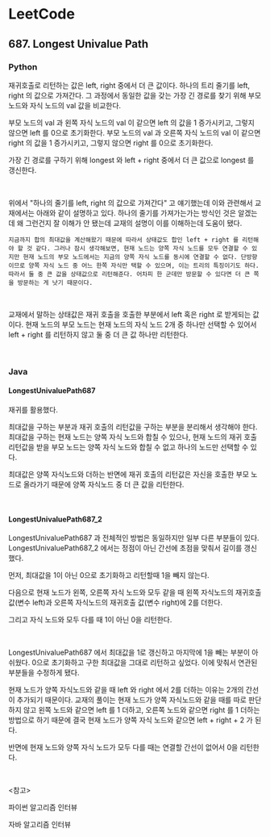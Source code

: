 # LeetCode

## 687. Longest Univalue Path

### Python

재귀호출로 리턴하는 값은 left, right 중에서 더 큰 값이다. 하나의 트리 줄기를 left, right 의 값으로 가져간다. 그 과정에서 동일한 값을 갖는 가장 긴 경로를 찾기 위해 부모 노드와 자식 노드의 val 값을 비교한다.

부모 노드의 val 과 왼쪽 자식 노드의 val 이 같으면 left 의 값을 1 증가시키고, 그렇지 않으면 left 를 0으로 초기화한다. 부모 노드의 val 과 오른쪽 자식 노드의 val 이 같으면 right 의 값을 1 증가시키고, 그렇지 않으면 right 를 0으로 초기화한다.

가장 긴 경로를 구하기 위해 longest 와 left + right 중에서 더 큰 값으로 longest 를 갱신한다.

<br>

위에서 "하나의 줄기를 left, right 의 값으로 가져간다" 고 얘기했는데 이와 관련해서 교재에서는 아래와 같이 설명하고 있다. 하나의 줄기를 가져가는가는 방식인 것은 알겠는데 왜 그런건지 잘 이해가 안 됐는데 교재의 설명이 이를 이해하는데 도움이 됐다.

```
지금까지 합의 최대값을 계산해왔기 때문에 따라서 상태값도 합인 left + right 를 리턴해야 할 것 같다. 그러나 잠시 생각해보면, 현재 노드는 양쪽 자식 노드를 모두 연결할 수 있지만 현재 노드의 부모 노드에서는 지금의 양쪽 자식 노드를 동시에 연결할 수 없다. 단방향이므로 양쪽 자식 노드 중 어느 한쪽 자식만 택할 수 있으며, 이는 트리의 특징이기도 하다. 따라서 둘 중 큰 값을 상태값으로 리턴해준다. 어차피 한 군데만 방문할 수 있다면 더 큰 쪽을 방문하는 게 낫기 때문이다.
```

<br>

교재에서 말하는 상태값은 재귀 호출을 호출한 부분에서 left 혹은 right 로 받게되는 값이다. 현재 노드의 부모 노드는 현재 노드의 자식 노드 2개 중 하나만 선택할 수 있어서 left + right 를 리턴하지 않고 둘 중 더 큰 값 하나만 리턴한다.

<br>

### Java

#### LongestUnivaluePath687

재귀를 활용했다.

최대값을 구하는 부분과 재귀 호출의 리턴값을 구하는 부분을 분리해서 생각해야 한다. 최대값을 구하는 현재 노드는 양쪽 자식 노드와 합칠 수 있으나, 현재 노드의 재귀 호출 리턴값을 받을 부모 노드는 양쪽 자식 노드와 합칠 수 없고 하나의 노드만 선택할 수 있다.

최대값은 양쪽 자식노드와 더하는 반면에 재귀 호출의 리턴값은 자신을 호출한 부모 노드로 올라가기 때문에 양쪽 자식노드 중 더 큰 값을 리턴한다.

<br>

#### LongestUnivaluePath687_2

LongestUnivaluePath687 과 전체적인 방법은 동일하지만 일부 다른 부분들이 있다. LongestUnivaluePath687_2 에서는 정점이 아닌 간선에 초점을 맞춰서 길이를 갱신했다.

먼저, 최대값을 1이 아닌 0으로 초기화하고 리턴할때 1을 빼지 않는다.

다음으로 현재 노드가 왼쪽, 오른쪽 자식 노드와 모두 같을 때 왼쪽 자식노드의 재귀호출 값(변수 left)과 오른쪽 자식노드의 재귀호출 값(변수 right)에 2를 더한다.

그리고 자식 노드와 모두 다를 때 1이 아닌 0을 리턴한다.

<br>

LongestUnivaluePath687 에서 최대값을 1로 갱신하고 마지막에 1을 빼는 부분이 아쉬웠다. 0으로 초기화하고 구한 최대값을 그대로 리턴하고 싶었다. 이에 맞춰서 연관된 부분들을 수정하게 됐다.

현재 노드가 양쪽 자식노드와 같을 때 left 와 right 에서 2를 더하는 이유는 2개의 간선이 추가되기 때문이다. 교재의 풀이는 현재 노드가 양쪽 자식노드와 같을 때를 따로 판단하지 않고 왼쪽 노드와 같으면 left 를 1 더하고, 오른쪽 노드와 같으면 right 를 1 더하는 방법으로 하기 때문에 결국 현재 노드가 양쪽 자식 노드와 같으면 left + right + 2 가 된다.

반면에 현재 노드와 양쪽 자식 노드가 모두 다를 때는 연결할 간선이 없어서 0을 리턴한다.

<br>

<참고>

파이썬 알고리즘 인터뷰

자바 알고리즘 인터뷰

